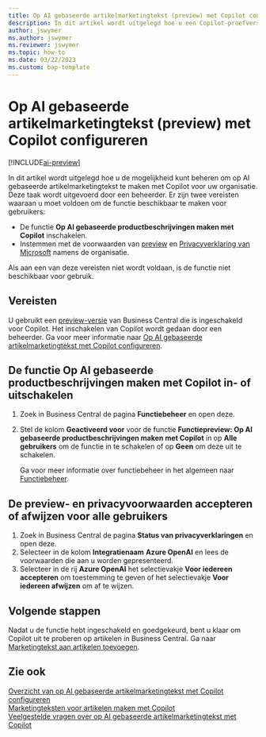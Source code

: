 ```yaml
---
title: Op AI gebaseerde artikelmarketingtekst (preview) met Copilot configureren
description: In dit artikel wordt uitgelegd hoe u een Copilot-proefversie van Business Central kunt krijgen en Copilot kunt inschakelen in een omgeving.
author: jswymer
ms.author: jswymer
ms.reviewer: jswymer
ms.topic: how-to
ms.date: 03/22/2023
ms.custom: bap-template
---
```


# <a name="configure-ai-powered-item-marketing-text-preview-with-copilot"></a><a name="configure-ai-powered-item-marketing-text-preview-with-copilot"></a>Op AI gebaseerde artikelmarketingtekst (preview) met Copilot configureren

[!INCLUDE[ai-preview](includes/ai-preview.md)]

In dit artikel wordt uitgelegd hoe u de mogelijkheid kunt beheren om op AI gebaseerde artikelmarketingtekst te maken met Copilot voor uw organisatie. Deze taak wordt uitgevoerd door een beheerder. Er zijn twee vereisten waaraan u moet voldoen om de functie beschikbaar te maken voor gebruikers:

- De functie **Op AI gebaseerde productbeschrijvingen maken met Copilot** inschakelen.
- Instemmen met de voorwaarden van [preview](https://dynamics.microsoft.com/legaldocs/supp-dynamics365-preview/) en [Privacyverklaring van Microsoft](https://go.microsoft.com/fwlink/?LinkId=521839) namens de organisatie.

Als aan een van deze vereisten niet wordt voldaan, is de functie niet beschikbaar voor gebruik.

## <a name="prerequisites"></a><a name="prerequisites"></a>Vereisten

U gebruikt een [preview-versie](ai-preview-getstarted.md) van Business Central die is ingeschakeld voor Copilot. Het inschakelen van Copilot wordt gedaan door een beheerder. Ga voor meer informatie naar [Op AI gebaseerde artikelmarketingtekst met Copilot configureren](enable-ai.md).

## <a name="enable-or-disable-create-ai-powered-product-descriptions-with-copilot"></a><a name="enable-or-disable-create-ai-powered-product-descriptions-with-copilot"></a>De functie Op AI gebaseerde productbeschrijvingen maken met Copilot in- of uitschakelen

1. Zoek in Business Central de pagina **Functiebeheer** en open deze.
2. Stel de kolom **Geactiveerd voor** voor de functie **Functiepreview: Op AI gebaseerde productbeschrijvingen maken met Copilot** in op **Alle gebruikers** om de functie in te schakelen of op **Geen** om deze uit te schakelen.

   Ga voor meer informatie over functiebeheer in het algemeen naar [Functiebeheer](/dynamics365/business-central/dev-itpro/administration/feature-management).

## <a name="consent-to-or-reject-preview-and-privacy-terms-and-conditions-for-all-users"></a><a name="consent-to-or-reject-preview-and-privacy-terms-and-conditions-for-all-users"></a>De preview- en privacyvoorwaarden accepteren of afwijzen voor alle gebruikers

1. Zoek in Business Central de pagina **Status van privacyverklaringen** en open deze.
2. Selecteer in de kolom **Integratienaam** **Azure OpenAI** en lees de voorwaarden die aan u worden gepresenteerd.
3. Selecteer in de rij **Azure OpenAI** het selectievakje **Voor iedereen accepteren** om toestemming te geven of het selectievakje **Voor iedereen afwijzen** om af te wijzen.

## <a name="next-steps"></a><a name="next-steps"></a>Volgende stappen

Nadat u de functie hebt ingeschakeld en goedgekeurd, bent u klaar om Copilot uit te proberen op artikelen in Business Central. Ga naar [Marketingtekst aan artikelen toevoegen](item-marketing-text.md).  

## <a name="see-also"></a><a name="see-also"></a>Zie ook

[Overzicht van op AI gebaseerde artikelmarketingtekst met Copilot configureren](ai-overview.md)  
[Marketingteksten voor artikelen maken met Copilot](item-marketing-text.md)  
[Veelgestelde vragen over op AI gebaseerde artikelmarketingtekst met Copilot](ai-faq.md)  
